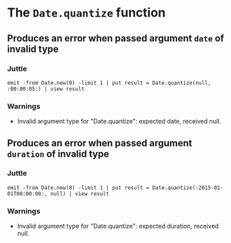 The `Date.quantize` function
============================

Produces an error when passed argument `date` of invalid type
-------------------------------------------------------------

### Juttle

    emit -from Date.new(0) -limit 1 | put result = Date.quantize(null, :00:00:05:) | view result

### Warnings

  * Invalid argument type for "Date.quantize": expected date, received null.

Produces an error when passed argument `duration` of invalid type
-----------------------------------------------------------------

### Juttle

    emit -from Date.new(0) -limit 1 | put result = Date.quantize(:2015-01-01T00:00:00:, null) | view result

### Warnings

  * Invalid argument type for "Date.quantize": expected duration, received null.
